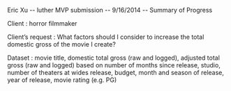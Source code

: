 Eric Xu -- luther MVP submission -- 9/16/2014 -- Summary of Progress

Client : horror filmmaker

Client’s request :  What factors should I consider to increase the total domestic gross of the movie I create?

Dataset : 
movie title, domestic total gross (raw and logged), adjusted total gross (raw and logged) based on number of months since release, studio, number of theaters at wides release, budget, month and season of release, year of release, movie rating (e.g. PG)





